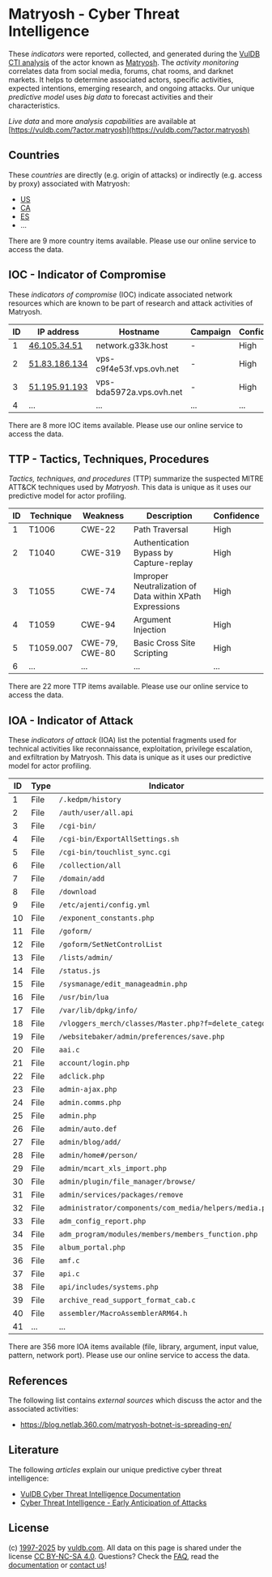 # Matryosh - Cyber Threat Intelligence

These _indicators_ were reported, collected, and generated during the [VulDB CTI analysis](https://vuldb.com/?kb.cti) of the actor known as [Matryosh](https://vuldb.com/?actor.matryosh). The _activity monitoring_ correlates data from social media, forums, chat rooms, and darknet markets. It helps to determine associated actors, specific activities, expected intentions, emerging research, and ongoing attacks. Our unique _predictive model_ uses _big data_ to forecast activities and their characteristics.

_Live data_ and more _analysis capabilities_ are available at [https://vuldb.com/?actor.matryosh](https://vuldb.com/?actor.matryosh)

## Countries

These _countries_ are directly (e.g. origin of attacks) or indirectly (e.g. access by proxy) associated with Matryosh:

* [US](https://vuldb.com/?country.us)
* [CA](https://vuldb.com/?country.ca)
* [ES](https://vuldb.com/?country.es)
* ...

There are 9 more country items available. Please use our online service to access the data.

## IOC - Indicator of Compromise

These _indicators of compromise_ (IOC) indicate associated network resources which are known to be part of research and attack activities of Matryosh.

ID | IP address | Hostname | Campaign | Confidence
-- | ---------- | -------- | -------- | ----------
1 | [46.105.34.51](https://vuldb.com/?ip.46.105.34.51) | network.g33k.host | - | High
2 | [51.83.186.134](https://vuldb.com/?ip.51.83.186.134) | vps-c9f4e53f.vps.ovh.net | - | High
3 | [51.195.91.193](https://vuldb.com/?ip.51.195.91.193) | vps-bda5972a.vps.ovh.net | - | High
4 | ... | ... | ... | ...

There are 8 more IOC items available. Please use our online service to access the data.

## TTP - Tactics, Techniques, Procedures

_Tactics, techniques, and procedures_ (TTP) summarize the suspected MITRE ATT&CK techniques used by _Matryosh_. This data is unique as it uses our predictive model for actor profiling.

ID | Technique | Weakness | Description | Confidence
-- | --------- | -------- | ----------- | ----------
1 | T1006 | CWE-22 | Path Traversal | High
2 | T1040 | CWE-319 | Authentication Bypass by Capture-replay | High
3 | T1055 | CWE-74 | Improper Neutralization of Data within XPath Expressions | High
4 | T1059 | CWE-94 | Argument Injection | High
5 | T1059.007 | CWE-79, CWE-80 | Basic Cross Site Scripting | High
6 | ... | ... | ... | ...

There are 22 more TTP items available. Please use our online service to access the data.

## IOA - Indicator of Attack

These _indicators of attack_ (IOA) list the potential fragments used for technical activities like reconnaissance, exploitation, privilege escalation, and exfiltration by Matryosh. This data is unique as it uses our predictive model for actor profiling.

ID | Type | Indicator | Confidence
-- | ---- | --------- | ----------
1 | File | `/.kedpm/history` | High
2 | File | `/auth/user/all.api` | High
3 | File | `/cgi-bin/` | Medium
4 | File | `/cgi-bin/ExportAllSettings.sh` | High
5 | File | `/cgi-bin/touchlist_sync.cgi` | High
6 | File | `/collection/all` | High
7 | File | `/domain/add` | Medium
8 | File | `/download` | Medium
9 | File | `/etc/ajenti/config.yml` | High
10 | File | `/exponent_constants.php` | High
11 | File | `/goform/` | Medium
12 | File | `/goform/SetNetControlList` | High
13 | File | `/lists/admin/` | High
14 | File | `/status.js` | Medium
15 | File | `/sysmanage/edit_manageadmin.php` | High
16 | File | `/usr/bin/lua` | Medium
17 | File | `/var/lib/dpkg/info/` | High
18 | File | `/vloggers_merch/classes/Master.php?f=delete_category` | High
19 | File | `/websitebaker/admin/preferences/save.php` | High
20 | File | `aai.c` | Low
21 | File | `account/login.php` | High
22 | File | `adclick.php` | Medium
23 | File | `admin-ajax.php` | High
24 | File | `admin.comms.php` | High
25 | File | `admin.php` | Medium
26 | File | `admin/auto.def` | High
27 | File | `admin/blog/add/` | High
28 | File | `admin/home#/person/` | High
29 | File | `admin/mcart_xls_import.php` | High
30 | File | `admin/plugin/file_manager/browse/` | High
31 | File | `admin/services/packages/remove` | High
32 | File | `administrator/components/com_media/helpers/media.php` | High
33 | File | `adm_config_report.php` | High
34 | File | `adm_program/modules/members/members_function.php` | High
35 | File | `album_portal.php` | High
36 | File | `amf.c` | Low
37 | File | `api.c` | Low
38 | File | `api/includes/systems.php` | High
39 | File | `archive_read_support_format_cab.c` | High
40 | File | `assembler/MacroAssemblerARM64.h` | High
41 | ... | ... | ...

There are 356 more IOA items available (file, library, argument, input value, pattern, network port). Please use our online service to access the data.

## References

The following list contains _external sources_ which discuss the actor and the associated activities:

* https://blog.netlab.360.com/matryosh-botnet-is-spreading-en/

## Literature

The following _articles_ explain our unique predictive cyber threat intelligence:

* [VulDB Cyber Threat Intelligence Documentation](https://vuldb.com/?kb.cti)
* [Cyber Threat Intelligence - Early Anticipation of Attacks](https://www.scip.ch/en/?labs.20201022)

## License

(c) [1997-2025](https://vuldb.com/?kb.changelog) by [vuldb.com](https://vuldb.com/?kb.about). All data on this page is shared under the license [CC BY-NC-SA 4.0](https://creativecommons.org/licenses/by-nc-sa/4.0/). Questions? Check the [FAQ](https://vuldb.com/?kb.faq), read the [documentation](https://vuldb.com/?kb) or [contact us](https://vuldb.com/?contact)!
